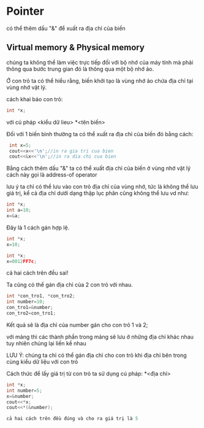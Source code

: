 # Pointer

có thể thêm dấu "&" để xuất ra địa chỉ của biến



## Virtual memory & Physical memory

chúng ta không thể làm việc trực tiếp đối với bộ nhớ của máy tính mà phải thông qua bước trung gian đó là thông qua một bộ nhớ ảo.

Ở con trỏ ta có thể hiểu rằng, biến khởi tạo là vùng nhớ ảo chứa địa chỉ tại vùng nhớ vật lý.

cách khai báo con trỏ: 

```c++
int *x;
```

với cú pháp <kiểu dữ lieu> *<tên biến>

Đối với 1 biến bình thường ta có thể xuất ra địa chỉ của biến đó bằng cách:

```c++
 int x=5; 
 cout<<x<<'\n';//in ra gia tri cua bien 
 cout<<&x<<'\n';//in ra dia chi cua bien
```

Bằng cách thêm dấu "&" ta có thể xuất địa chỉ của biến ở vùng nhớ vật lý cách này gọi là address-of operator

lưu ý ta chỉ có thể lưu vào con trỏ địa chỉ của vùng nhớ, tức là không thể lưu giá trị, kể cả địa chỉ dưới dạng thập lục phân cũng không thể lưu vd như: 

```c++
int *x;
int a=10;
x=&a;
```

Đây là 1 cách gán hợp lệ.

```c++
int *x;
x=10;
```

```c++
int *x;
x=0012FF7c;
```

cả hai cách trên đều sai!

Ta cũng có thể  gán địa chỉ của 2 con trỏ với nhau.

```c++
int *con_tro1, *con_tro2;
int number=10;
con_tro1=&number;
con_tro2=con_tro1;
```

Kết quả sẽ là địa chỉ của number gán cho con trỏ 1 và 2;

với mảng thì các thành phần trong mảng sẽ lưu ở những địa chỉ khác nhau tuy nhiên chúng lại liền kề nhau

LƯU Ý: chúng ta chỉ có thể gán địa chỉ cho con trỏ khi địa chỉ bên trong cùng kiểu dữ liệu với con trỏ 

Cách thức để lấy giá trị từ con trỏ ta sử dụng cú pháp: *<địa chỉ>

```c++
int *x;
int number=5;
x=&number;
cout<<*x;
cout<<*(&number);

cả hai cách trên đều đúng và cho ra giá trị là 5